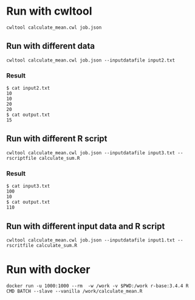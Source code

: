 # Run with cwltool

```
cwltool calculate_mean.cwl job.json
```

## Run with different data

```
cwltool calculate_mean.cwl job.json --inputdatafile input2.txt
```

### Result

```console
$ cat input2.txt
10
10
20
20
$ cat output.txt
15
```


## Run with different R script

```
cwltool calculate_mean.cwl job.json --inputdatafile input3.txt --rscriptfile calculate_sum.R
```

### Result

```console
$ cat input3.txt
100
10
$ cat output.txt
110
```

## Run with different input data and R script

```
cwltool calculate_mean.cwl job.json --inputdatafile input1.txt --rscritfile calculate_sum.R
```

# Run with docker

```
docker run -u 1000:1000 --rm  -w /work -v $PWD:/work r-base:3.4.4 R CMD BATCH --slave --vanilla /work/calculate_mean.R
```

